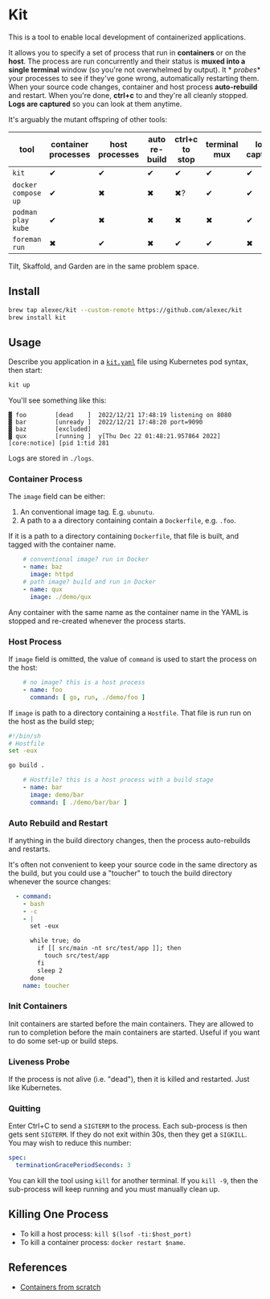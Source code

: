 # Kit

This is a tool to enable local development of containerized applications.

It allows you to specify a set of process that run in **containers** or on the **host**. The process are run
concurrently and their status is **muxed into a single terminal** window (so you're not overwhelmed by output). It *
*probes** your processes to see if they've gone wrong, automatically restarting them. When your source code changes,
container and host process **auto-rebuild** and restart. When you're done, **ctrl+c** to
and they're all cleanly stopped. **Logs are captured** so you can look at them anytime.

It's arguably the mutant offspring of other tools:

| tool                | container processes | host processes | auto re-build | ctrl+c to stop | terminal mux | log capture | probes |
|---------------------|---------------------|----------------|---------------|----------------|--------------|-------------|--------|
| `kit`               | ✔                   | ✔              | ✔             | ✔              | ✔            | ✔           | ✔      |
| `docker compose up` | ✔                   | ✖              | ✖             | ✖?             | ✔            | ✔           | ✖      |
| `podman play kube`  | ✔                   | ✖              | ✖             | ✖              | ✖            | ✔           | ✔?     |
| `foreman run`       | ✖                   | ✔              | ✖             | ✔              | ✔            | ✖           | ✖      |

Tilt, Skaffold, and Garden are in the same problem space.

## Install

```bash
brew tap alexec/kit --custom-remote https://github.com/alexec/kit
brew install kit
```

## Usage

Describe you application in a [`kit.yaml`](kit.yaml) file using Kubernetes pod syntax, then start:

```bash
kit up
```

You'll see something like this:

```
▓ foo        [dead    ]  2022/12/21 17:48:19 listening on 8080
▓ bar        [unready ]  2022/12/21 17:48:20 port=9090
▓ baz        [excluded]  
▓ qux        [running ]  y[Thu Dec 22 01:48:21.957864 2022] [core:notice] [pid 1:tid 281
```

Logs are stored in `./logs`.

### Container Process

The `image` field can be either:

1. An conventional image tag. E.g. `ubunutu`.
2. A path to a a directory containing contain a `Dockerfile`, e.g. `.foo`.

If it is a path to a directory containing `Dockerfile`, that file is built, and tagged with the container name.

```yaml
    # conventional image? run in Docker
    - name: baz
      image: httpd
    # path image? build and run in Docker
    - name: qux
      image: ./demo/qux
```

Any container with the same name as the container name in the YAML is stopped and re-created whenever the process
starts.

### Host Process

If `image` field is omitted, the value of `command` is used to start the process on the host:

```yaml
    # no image? this is a host process
    - name: foo
      command: [ go, run, ./demo/foo ]
```

If `image` is path to a directory containing a `Hostfile`. That file is run run on the host as the build step;

```bash
#!/bin/sh
# Hostfile
set -eux

go build .
```

```yaml
    # Hostfile? this is a host process with a build stage
    - name: bar
      image: demo/bar
      command: [ ./demo/bar/bar ]
```

### Auto Rebuild and Restart

If anything in the build directory changes, then the process auto-rebuilds and restarts.

It's often not convenient to keep your source code in the same directory as the build, but you could use a "toucher" to
touch the build directory whenever the source changes:

```yaml
  - command:
    - bash
    - -c
    - |
      set -eux

      while true; do
        if [[ src/main -nt src/test/app ]]; then
          touch src/test/app
        fi
        sleep 2
      done
    name: toucher
```

### Init Containers

Init containers are started before the main containers. They are allowed to run to completion before the main containers
are started. Useful if you want to do some set-up or build steps.

### Liveness Probe

If the process is not alive (i.e. "dead"), then it is killed and restarted. Just like Kubernetes.

### Quitting

Enter Ctrl+C to send a `SIGTERM` to the process. Each sub-process is then gets sent `SIGTERM`. If they do not exit
within 30s, then they get a `SIGKILL`. You may wish to reduce this number:

```yaml
spec:
  terminationGracePeriodSeconds: 3
```

You can kill the tool using `kill` for another terminal. If you `kill -9`, then the sub-process will keep
running and you must manually clean up.

## Killing One Process

* To kill a host process: `kill $(lsof -ti:$host_port)`
* To kill a container process: `docker restart $name`.

## References

- [Containers from scratch](https://medium.com/@ssttehrani/containers-from-scratch-with-golang-5276576f9909)
